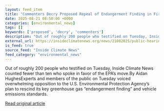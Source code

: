 ```yaml
---
layout: feed_item
title: "Commenters Decry Proposed Repeal of Endangerment Finding in First Day of Public Hearings"
date: 2025-08-21 08:50:00 +0000
categories: [environmental_news]
tags: []
keywords: ['proposed', 'decry', 'commenters']
description: "Out of roughly 200 people who testified on Tuesday, Inside Climate News counted fewer than ten who spoke in favor of the EPA’s move"
external_url: https://insideclimatenews.org/news/21082025/public-hearing-attendees-speak-out-against-repeal-of-epa-endangerment-finding/
is_feed: true
source_feed: "Inside Climate News"
feed_category: "environmental_news"
---
```


Out of roughly 200 people who testified on Tuesday, Inside Climate News counted fewer than ten who spoke in favor of the EPA’s move.By Aidan HughesExperts and members of the public on Tuesday voiced overwhelming opposition to the U.S. Environmental Protection Agency’s plan to rescind its key greenhouse gas “endangerment finding” and vehicle emissions standards.

[Read original article](https://insideclimatenews.org/news/21082025/public-hearing-attendees-speak-out-against-repeal-of-epa-endangerment-finding/)
